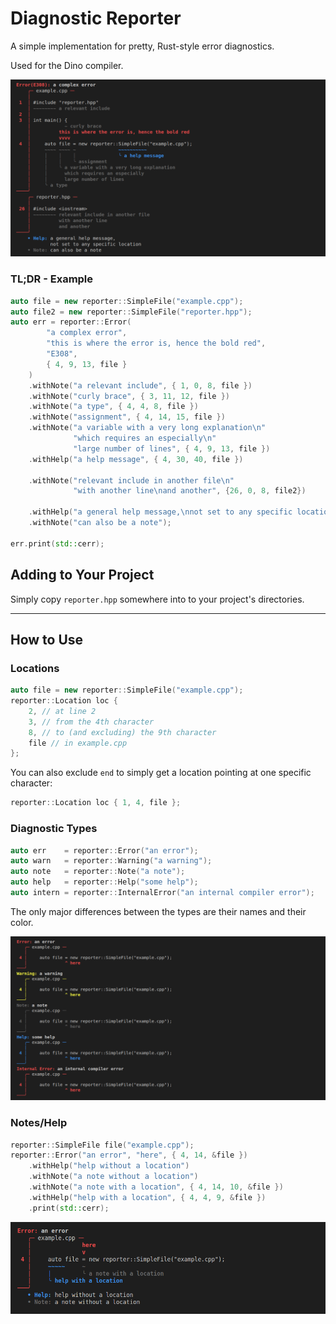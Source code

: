 # Diagnostic Reporter

A simple implementation for pretty, Rust-style error diagnostics.

Used for the Dino compiler.

![](screenshots/example.png)

### TL;DR - Example

```c++
auto file = new reporter::SimpleFile("example.cpp");
auto file2 = new reporter::SimpleFile("reporter.hpp");
auto err = reporter::Error(
        "a complex error",
        "this is where the error is, hence the bold red",
        "E308",
        { 4, 9, 13, file }
    )
    .withNote("a relevant include", { 1, 0, 8, file })
    .withNote("curly brace", { 3, 11, 12, file })
    .withNote("a type", { 4, 4, 8, file })
    .withNote("assignment", { 4, 14, 15, file })
    .withNote("a variable with a very long explanation\n"
              "which requires an especially\n"
              "large number of lines", { 4, 9, 13, file })
    .withHelp("a help message", { 4, 30, 40, file })

    .withNote("relevant include in another file\n"
              "with another line\nand another", {26, 0, 8, file2})
    
    .withHelp("a general help message,\nnot set to any specific location")
    .withNote("can also be a note");

err.print(std::cerr);
```

## Adding to Your Project

Simply copy `reporter.hpp` somewhere into to your project's directories.

***

## How to Use

### Locations

```c++
auto file = new reporter::SimpleFile("example.cpp");
reporter::Location loc { 
    2, // at line 2
    3, // from the 4th character
    8, // to (and excluding) the 9th character
    file // in example.cpp
};
```

You can also exclude `end` to simply get a location pointing at one specific character:

```c++
reporter::Location loc { 1, 4, file };
```

### Diagnostic Types

```c++
auto err    = reporter::Error("an error");
auto warn   = reporter::Warning("a warning");
auto note   = reporter::Note("a note");
auto help   = reporter::Help("some help");
auto intern = reporter::InternalError("an internal compiler error");
```

The only major differences between the types are their names and their color.

![](screenshots/example3.png)

### Notes/Help

```c++
reporter::SimpleFile file("example.cpp");
reporter::Error("an error", "here", { 4, 14, &file })
    .withHelp("help without a location")
    .withNote("a note without a location")
    .withNote("a note with a location", { 4, 14, 10, &file })
    .withHelp("help with a location", { 4, 4, 9, &file })
    .print(std::cerr);
```

![](screenshots/example2.png)